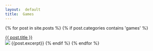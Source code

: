 ```yaml
---
layout:  default
title:  Games
---
```


{% for post in site.posts %}
{% if post.categories contains 'games' %}
<div class="postHeader">
<a href="{{site.url}}/{{post.url}}">{{ post.title }}</a>
</div>
<img src="{{site.url}}/img/games/{{post.image}}.png" />
{{post.excerpt}}
{% endif %}
{% endfor %}
